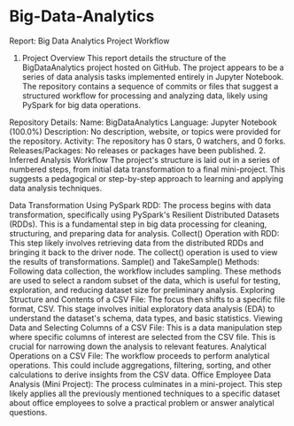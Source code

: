 # Big-Data-Analytics
Report: Big Data Analytics Project Workflow
1. Project Overview
This report details the structure of the BigDataAnalytics project hosted on GitHub. The project appears to be a series of data analysis tasks implemented entirely in Jupyter Notebook. The repository contains a sequence of commits or files that suggest a structured workflow for processing and analyzing data, likely using PySpark for big data operations.

Repository Details:
Name: BigDataAnalytics
Language: Jupyter Notebook (100.0%)
Description: No description, website, or topics were provided for the repository.
Activity: The repository has 0 stars, 0 watchers, and 0 forks.
Releases/Packages: No releases or packages have been published.
2. Inferred Analysis Workflow
The project's structure is laid out in a series of numbered steps, from initial data transformation to a final mini-project. This suggests a pedagogical or step-by-step approach to learning and applying data analysis techniques.

Data Transformation Using PySpark RDD: The process begins with data transformation, specifically using PySpark's Resilient Distributed Datasets (RDDs). This is a fundamental step in big data processing for cleaning, structuring, and preparing data for analysis.
Collect() Operation with RDD: This step likely involves retrieving data from the distributed RDDs and bringing it back to the driver node. The collect() operation is used to view the results of transformations.
Sample() and TakeSample() Methods: Following data collection, the workflow includes sampling. These methods are used to select a random subset of the data, which is useful for testing, exploration, and reducing dataset size for preliminary analysis.
Exploring Structure and Contents of a CSV File: The focus then shifts to a specific file format, CSV. This stage involves initial exploratory data analysis (EDA) to understand the dataset's schema, data types, and basic statistics.
Viewing Data and Selecting Columns of a CSV File: This is a data manipulation step where specific columns of interest are selected from the CSV file. This is crucial for narrowing down the analysis to relevant features.
Analytical Operations on a CSV File: The workflow proceeds to perform analytical operations. This could include aggregations, filtering, sorting, and other calculations to derive insights from the CSV data.
Office Employee Data Analysis (Mini Project): The process culminates in a mini-project. This step likely applies all the previously mentioned techniques to a specific dataset about office employees to solve a practical problem or answer analytical questions.
